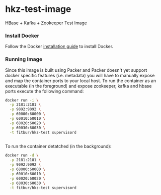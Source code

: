 hkz-test-image
================

HBase + Kafka + Zookeeper Test Image

### Install Docker

Follow the Docker [installation guide](https://docs.docker.com/installation/) to install Docker. 

### Running Image

Since this image is built using Packer and Packer doesn't yet support docker specific features (i.e. metadata) you will have to manually expose and map the container ports to your local host. To run the container as an executable (in the foreground) and expose zookeeper, kafka and hbase ports execute the following command:

```bash
docker run -i \
  -p 2181:2181 \
  -p 9092:9092 \
  -p 60000:60000 \
  -p 60010:60010 \
  -p 60020:60020 \
  -p 60030:60030 \
  -t fitbur/hkz-test supervisord
  
```

To run the container detatched (in the background):

```bash
docker run -d \
  -p 2181:2181 \
  -p 9092:9092 \
  -p 60000:60000 \
  -p 60010:60010 \
  -p 60020:60020 \
  -p 60030:60030 \
  -t fitbur/hkz-test supervisord
  
```
